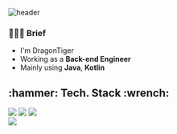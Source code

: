 ![header](https://capsule-render.vercel.app/api?type=slice&color=auto&height=300&section=header&text=DragonTiger&fontSize=90)

### 💁🏻‍♂️ Brief
- I'm DragonTiger
- Working as a **Back-end Engineer**
- Mainly using **Java**, **Kotlin**

<h2>
  :hammer: Tech. Stack :wrench:
</h2>
<span>
<img src="https://img.shields.io/badge/java-007396?style=for-the-badge&logo=java&logoColor=white"/>
<img src="https://img.shields.io/badge/spring-6DB33F?style=for-the-badge&logo=spring&logoColor=white"/>
<img src="https://img.shields.io/badge/springboot-6DB33F?style=for-the-badge&logo=springboot&logoColor=white"/>
</span>
<br/>
<img src="https://img.shields.io/badge/mysql-4479A1?style=for-the-badge&logo=mysql&logoColor=white">
